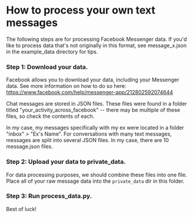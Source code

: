 # How to process your own text messages
The following steps are for processing Facebook Messenger data. If you'd like to process data that's not originally in this format, see message_x.json in the example_data directory for tips.


### Step 1: Download your data.

Facebook allows you to download your data, including your Messenger data. See more information on how to do so here: https://www.facebook.com/help/messenger-app/212802592074644

Chat messages are stored in JSON files. These files were found in a folder titled "your_activity_across_facebook" -- there may be multiple of these files, so check the contents of each.

In my case, my messages specifically with my ex were located in a folder "inbox" > "Ex's Name". For conversations with many text messages, messages are split into several JSON files. In my case, there are 10 message.json files.

### Step 2: Upload your data to private_data.
For data processing purposes, we should combine these files into one file. Place all of your raw message data into the `private_data` dir in this folder.

### Step 3: Run process_data.py.
Best of luck!